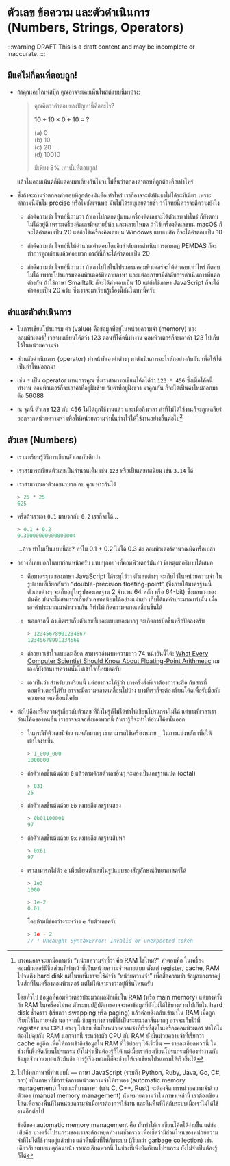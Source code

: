 # ตัวเลข ข้อความ และตัวดำเนินการ <br> (Numbers, Strings, Operators)

:::warning DRAFT
This is a draft content and may be incomplete or inaccurate.
:::

## มีแค่ไม่กี่คนที่ตอบถูก!

- ถ้าคุณเคยไถเฟสบุ๊ก คุณอาจจะเคยเห็นโพสต์แบบนี้มาบ้าง:

    > คุณคิดว่าคำตอบของปัญหานี้คืออะไร?
    >
    > **10 + 10 &times; 0 + 10 = ?**
    >
    > (a) 0 \
    > (b) 10 \
    > (c) 20 \
    > (d) 10010
    >
    > มีเพียง 8% เท่านั้นที่ตอบถูก!

    แล้วในคอมเม้นต์ก็มีแต่คนมาเถียงกันไม่จบไม่สิ้นว่าตกลงคำตอบที่ถูกต้องคือเท่าไหร่

- ซึ่งถ้าจะถามว่าตกลงคำตอบที่ถูกต้องมันคือเท่าไหร่
    เราก็อาจจะยังฟันธงไม่ได้ซะทีเดียว
    เพราะคำถามนี้มันไม่ precise หรือไม่ชัดเจนพอ
    มันไม่ได้ระบุเลยด้วยซ้ำ ว่าโจทย์นี้ควรจะตีความยังไง

    - ถ้าตีความว่า โจทย์นี้ถามว่า ถ้าเอาไปกดกดปุ่มบนเครื่องคิดเลขจะได้ตัวเลขเท่าไหร่ ก็ยังตอบไม่ได้อยู่ดี เพราะเครื่องคิดเลขมีหลายยี่ห้อ และหลายโหมด
    ถ้าใช้เครื่องคิดเลขบน macOS ก็จะได้คำตอบเป็น 20
    แต่ถ้าใช้เครื่องคิดเลขบน Windows แบบเบสิค ก็จะได้คำตอบเป็น 10

    - ถ้าตีความว่า โจทย์นี้ให้คำนวณคำตอบโดยอิงลำดับการดำเนินการตามกฏ PEMDAS ก็จะทำการคูณก่อนแล้วค่อยบวก กรณีนี้ก็จะได้คำตอบเป็น 20

    - ถ้าตีความว่า โจทย์นี้ถามว่า ถ้าเอาไปใส่ในโปรแกรมคอมพิวเตอร์จะได้คำตอบเท่าไหร่ ก็ตอบไม่ได้ เพราะโปรแกรมคอมพิวเตอร์มีหลายภาษา และแต่ละภาษามีลำดับการดำเนินการที่แตกต่างกัน
    ถ้าใช้ภาษา Smalltalk ก็จะได้คำตอบเป็น 10
    แต่ถ้าใช้ภาษา JavaScript ก็จะได้คำตอบเป็น 20 ครับ
    ซึ่งเราจะมาเรียนรู้เรื่องนี้กันในบทนี้ครับ

## ค่าและตัวดำเนินการ

- ในการเขียนโปรแกรม ค่า (value) คือข้อมูลที่อยู่ในหน่วยความจำ (memory) ของคอมพิวเตอร์[^memory]
    เวลาผมเขียนโค้ดว่า 123
    ตอนที่โค้ดนี้ทำงาน คอมพิวเตอร์ก็จะเอาค่า 123 ไปเก็บไว้ในหน่วยความจำ

- ส่วนตัวดำเนินการ (operator) ทำหน้าที่เอาค่าต่างๆ มาดำเนินการอะไรสักอย่างกับมัน เพื่อให้ได้เป็นค่าใหม่ออกมา

- เช่น `*` เป็น operator แทนการคูณ ซึ่งเราสามารถเขียนโค้ดได้ว่า `123 * 456`
    ซึ่งเมื่อโค้ดนี้ทำงาน คอมพิวเตอร์ก็จะเอาค่าที่อยู่ฝั่งซ้าย กับค่าที่อยู่ฝั่งขวา มาคูณกัน ก็จะได้เป็นค่าใหม่ออกมาคือ 56088

- ณ จุดนี้ ตัวเลข 123 กับ 456 ไม่ได้ถูกใช้งานแล้ว
    และเมื่อถึงเวลา ค่าที่ไม่ได้ใช้งานก็จะถูกเคลียร์ออกจากหน่วยความจำ
    เพื่อให้หน่วยความจำนั้นว่างไว้ให้ใช้งานอย่างอื่นต่อไป[^mgmt]

[^memory]: บางคนอาจจะยกมือถามว่า “หน่วยความจำที่ว่า คือ RAM ใช่ไหม?”
    คำตอบคือ ในเครื่องคอมพิวเตอร์มีชิ้นส่วนที่ทำหน้าที่เป็นหน่วยความจำหลายแบบ ตั้งแต่ register, cache, RAM ไปจนถึง hard disk
    แต่ในบทนี้เราจะใช้คำว่า “หน่วยความจำ” เพื่อสื่อความว่า ข้อมูลของเราอยู่ในสักที่ในเครื่องคอมพิวเตอร์ แต่ไม่ได้เจาะจงว่าอยู่ที่ชิ้นไหนครับ
    
    โดยทั่วไป ข้อมูลที่คอมพิวเตอร์ประมวลผลมักเก็บใน RAM (หรือ main memory)
    แต่บางครั้งถ้า RAM ในเครื่องไม่พอ ตัวระบบปฏิบัติการอาจจะเอาข้อมูลที่ยังไม่ได้ใช้บางส่วนไปเก็บใน hard disk ชั่วคราว (เรียกว่า swapping หรือ paging) แล้วค่อยดึงกลับเข้ามาใน RAM เมื่อถูกเรียกใช้ในภายหลัง
    นอกจากนี้ ข้อมูลบางส่วนที่ใช้เป็นระยะเวลาสั้นมากๆ อาจจะเก็บไว้ที่ register ของ CPU ตรงๆ ไปเลย ซึ่งเป็นหน่วยความจำที่เร็วที่สุดในเครื่องคอมพิวเตอร์ ทำให้ไม่ต้องไปคุยกับ RAM
    นอกจากนี้ ระหว่างตัว CPU กับ RAM ยังมีหน่วยความจำที่เรียกว่า cache อยู่อีก เพื่อให้การเข้าถึงข้อมูลใน RAM ที่ใช้บ่อยๆ ได้เร็วขึ้น — รายละเอียดพวกนี้ ในช่วงที่เพิ่งหัดเขียนโปรแกรม ยังไม่จำเป็นต้องรู้ก็ได้
    แต่เมื่อเราต้องเขียนโปรแกรมที่ต้องทำงานกับข้อมูลจำนวนมากแล้วมันช้า การรู้่เรื่องพวกนี้ก็จะช่วยให้เราเขียนโปรแกรมให้เร็วขึ้นได้

[^mgmt]: ไม่ใช่ทุกภาษาที่ทำแบบนี้ — ภาษา JavaScript (รวมถึง Python, Ruby, Java, Go, C#, ฯลฯ) เป็นภาษาที่มีการจัดการหน่วยความจำให้เราเอง (automatic memory management)
    ในขณะที่บางภาษา (เช่น C, C++, Rust) จะต้องจัดการหน่วยความจำด้วยตัวเอง (manual memory management) นั่นหมายความว่าในภาษาเหล่านี้ เราต้องเขียนโค้ดเพื่อจองพื้นที่ในหน่วยความจำเมื่อเราต้องการใช้งาน และคืนพื้นที่ให้กับระบบเมื่อเราไม่ได้ใช้งานอีกต่อไป

    ข้อดีของ automatic memory management คือ มันทำให้เราเขียนโค้ดได้ง่ายขึิ้่น แต่ข้อเสียคือ บางครั้งโปรแกรมของเราจะต้องหยุดทำงานชั่วคราว เพื่อเช็คว่ามีส่วนไหนของหน่วยความจำที่ไม่ได้ใช้งานอยู่แล้วบ้าง แล้วคืนพื้นที่ให้กับระบบ (เรียกว่า garbage collection)
    เช่นเดียวกับหมายเหตุก่อนหน้า รายละเอียดพวกนี้ ในช่วงที่เพิ่งหัดเขียนโปรแกรม ยังไม่จำเป็นต้องรู้ก็ได้

## ตัวเลข (Numbers)

- เรามาเรียนรู้วิธีการเขียนตัวเลขกันดีกว่า

- เราสามารถเขียนตัวเลขเป็นจำนวนเต็ม เช่น `123`
    หรือเป็นเลขทศนิยม เช่น `3.14` ได้

- เราสามารถเอาตัวเลขมาบวก ลบ คูณ หารกันได้

    ```js
    > 25 * 25
    625
    ```

- หรือถ้าเราเอา `0.1` มาบวกกับ `0.2` เราก็จะได้…

    ```js
    > 0.1 + 0.2
    0.30000000000000004
    ```

    …อ้าว ทำไมเป็นแบบนี้ล่ะ?
    ทำไม 0.1 + 0.2 ไม่ได้ 0.3 ล่ะ
    คอมพิวเตอร์คำนวณผิดหรือเปล่า

- อย่างที่เคยบอกในบทก่อนหน้าครับ แทบทุกอย่างที่คอมพิวเตอร์มันทำ มีเหตุผลอธิบายได้เสมอ

    - คือมาตรฐานของภาษา JavaScript ได้ระบุไว้ว่า ตัวเลขต่างๆ จะเก็บไว้ในหน่วยความจำ ในรูปแบบที่เรียกกันว่า “double-precision floating-point” (ซึ่งภายใต้มาตรฐานนี้ ตัวเลขต่างๆ จะเก็บอยู่ในรูปของเลขฐาน 2 จำนวน 64 หลัก หรือ 64-bit)
    ซึ่งผลพวงของมันคือ มันจะไม่สามารถเก็บตัวเลขทศนิยมได้อย่างแม่นยำ เก็บได้แค่ค่าประมาณเท่านั้น เมื่อเอาค่าประมาณมาคำนวณกัน ก็ทำให้เกิดความคลาดเคลื่อนขึ้นได้

    - นอกจากนี้ ถ้าเกิดเราเก็บตัวเลขที่เยอะแบบเยอะมากๆ จะเกิดการปัดขึ้นหรือปัดลงครับ

        ```js
        > 12345678901234567
        12345678901234568
        ```

    - ถ้าอยากเข้าใจแบบละเอียด สามารถอ่านบทความยาว 74 หน้าอันนี้ได้: [What Every Computer Scientist Should Know About Floating-Point Arithmetic](https://docs.oracle.com/cd/E19957-01/800-7895/800-7895.pdf)
        ผมเองก็ยังอ่านบทความนั้นไม่เข้าใจทั้งหมดครับ

    - เอาเป็นว่า สำหรับบทเรียนนี้
        แค่อยากจะให้รู้ว่า บางครั้งสิ่งที่เราต้องการจะสื่อ กับสารที่คอมพิวเตอร์ได้รับ อาจจะมีความคลาดเคลื่อนไปบ้าง
        บางทีเราก็จะต้องเขียนโค้ดเพื่อรับมือกับความคลาดเคลื่อนนี้ครับ

- ต่อไปคือเกร็ดความรู้เกี่ยวกับตัวเลข
    ที่ถึงไม่รู้ก็ไม่ได้ทำให้เขียนโปรแกรมไม่ได้
    แต่บางทีเวลาเราอ่านโค้ดของคนอื่น เราอาจจะเจอสิ่งของพวกนี้
    ถ้าเรารู้ก็จะทำให้อ่านโค้ดนั้นออก

    - ในกรณีที่ตัวเลขมีจำนวนหลักมากๆ เราสามารถใช้เครื่องหมาย `_` ในการแบ่งหลัก เพื่อให้เข้าใจง่ายขึ้น

        ```js
        > 1_000_000
        1000000
        ```

    - ถ้าตัวเลขขึ้นต้นด้วย `0` แล้วตามด้วยตัวเลขอื่นๆ จะมองเป็นเลขฐานแปด (octal)

        ```js
        > 031
        25
        ```

    - ถ้าตัวเลขขึ้นต้นด้วย `0b` หมายถึงเลขฐานสอง

        ```js
        > 0b01100001
        97
        ```

    - ถ้าตัวเลขขึ้นต้นด้วย `0x` หมายถึงเลขฐานสิบหก

        ```js
        > 0x61
        97
        ```

    - เราสามารถใส่ตัว `e` เพื่อเขียนตัวเลขในรูปแบบของสัญลักษณ์วิทยาศาสตร์ได้

        ```js
        > 1e3
        1000

        > 1e-2
        0.01
        ```

        โดยห้ามมีช่องว่างระหว่าง `e` กับตัวเลขครับ

        ```js
        > 1e - 2
        // ! Uncaught SyntaxError: Invalid or unexpected token
        ```